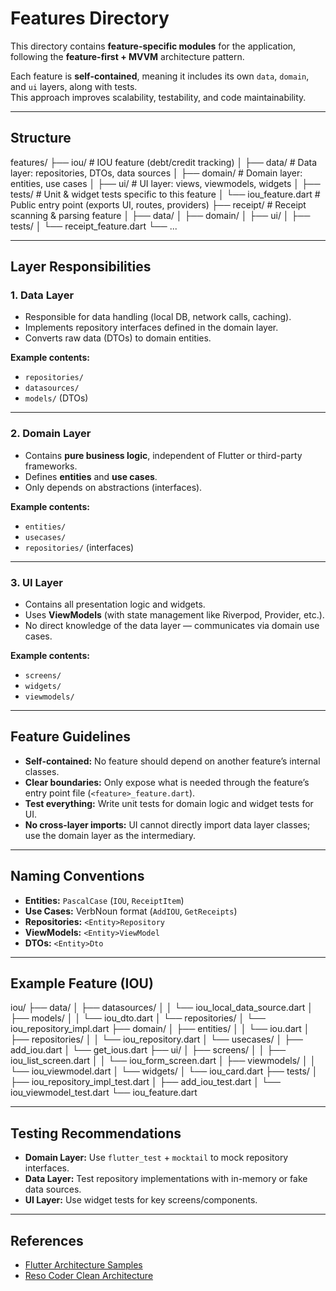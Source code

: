 # Features Directory

This directory contains **feature-specific modules** for the application, following the **feature-first + MVVM** architecture pattern.

Each feature is **self-contained**, meaning it includes its own `data`, `domain`, and `ui` layers, along with tests.  
This approach improves scalability, testability, and code maintainability.

---

## Structure

features/
├── iou/ # IOU feature (debt/credit tracking)
│ ├── data/ # Data layer: repositories, DTOs, data sources
│ ├── domain/ # Domain layer: entities, use cases
│ ├── ui/ # UI layer: views, viewmodels, widgets
│ ├── tests/ # Unit & widget tests specific to this feature
│ └── iou_feature.dart # Public entry point (exports UI, routes, providers)
├── receipt/ # Receipt scanning & parsing feature
│ ├── data/
│ ├── domain/
│ ├── ui/
│ ├── tests/
│ └── receipt_feature.dart
└── ...

---

## Layer Responsibilities

### 1. **Data Layer**
- Responsible for data handling (local DB, network calls, caching).
- Implements repository interfaces defined in the domain layer.
- Converts raw data (DTOs) to domain entities.

**Example contents:**
- `repositories/`
- `datasources/`
- `models/` (DTOs)

---

### 2. **Domain Layer**
- Contains **pure business logic**, independent of Flutter or third-party frameworks.
- Defines **entities** and **use cases**.
- Only depends on abstractions (interfaces).

**Example contents:**
- `entities/`
- `usecases/`
- `repositories/` (interfaces)

---

### 3. **UI Layer**
- Contains all presentation logic and widgets.
- Uses **ViewModels** (with state management like Riverpod, Provider, etc.).
- No direct knowledge of the data layer — communicates via domain use cases.

**Example contents:**
- `screens/`
- `widgets/`
- `viewmodels/`

---

## Feature Guidelines
- **Self-contained:** No feature should depend on another feature’s internal classes.
- **Clear boundaries:** Only expose what is needed through the feature’s entry point file (`<feature>_feature.dart`).
- **Test everything:** Write unit tests for domain logic and widget tests for UI.
- **No cross-layer imports:** UI cannot directly import data layer classes; use the domain layer as the intermediary.

---

## Naming Conventions
- **Entities:** `PascalCase` (`IOU`, `ReceiptItem`)
- **Use Cases:** VerbNoun format (`AddIOU`, `GetReceipts`)
- **Repositories:** `<Entity>Repository`
- **ViewModels:** `<Entity>ViewModel`
- **DTOs:** `<Entity>Dto`

---

## Example Feature (IOU)

iou/
├── data/
│ ├── datasources/
│ │ └── iou_local_data_source.dart
│ ├── models/
│ │ └── iou_dto.dart
│ └── repositories/
│ └── iou_repository_impl.dart
├── domain/
│ ├── entities/
│ │ └── iou.dart
│ ├── repositories/
│ │ └── iou_repository.dart
│ └── usecases/
│ ├── add_iou.dart
│ └── get_ious.dart
├── ui/
│ ├── screens/
│ │ ├── iou_list_screen.dart
│ │ └── iou_form_screen.dart
│ ├── viewmodels/
│ │ └── iou_viewmodel.dart
│ └── widgets/
│ └── iou_card.dart
├── tests/
│ ├── iou_repository_impl_test.dart
│ ├── add_iou_test.dart
│ └── iou_viewmodel_test.dart
└── iou_feature.dart

---

## Testing Recommendations
- **Domain Layer:** Use `flutter_test` + `mocktail` to mock repository interfaces.
- **Data Layer:** Test repository implementations with in-memory or fake data sources.
- **UI Layer:** Use widget tests for key screens/components.

---

## References
- [Flutter Architecture Samples](https://github.com/brianegan/flutter_architecture_samples)
- [Reso Coder Clean Architecture](https://resocoder.com/flutter-clean-architecture)